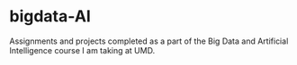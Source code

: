 # bigdata-AI
Assignments and projects completed as a part of the Big Data and Artificial Intelligence course I am taking at UMD.

